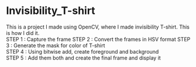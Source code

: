 # Invisibility_T-shirt
This is a project I made using OpenCV, where I made invisibility T-shirt. 
This is how I did it.  
STEP 1 : Capture the frame 
STEP 2 : Convert the frames in HSV format 
STEP 3 : Generate the mask for color of T-shirt  
STEP 4 : Using bitwise add, create foreground and background  
STEP 5 : Add them both and create the final frame and display it
